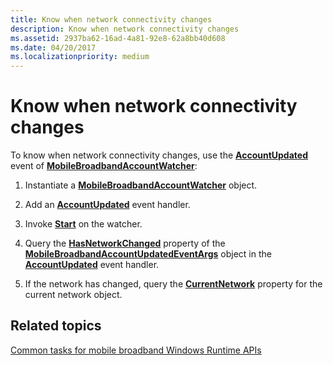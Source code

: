 ```yaml
---
title: Know when network connectivity changes
description: Know when network connectivity changes
ms.assetid: 2937ba62-16ad-4a81-92e8-62a8bb40d608
ms.date: 04/20/2017
ms.localizationpriority: medium
---
```


# Know when network connectivity changes


To know when network connectivity changes, use the [**AccountUpdated**](https://msdn.microsoft.com/library/windows/apps/hh770601) event of [**MobileBroadbandAccountWatcher**](https://msdn.microsoft.com/library/windows/apps/hh770597):

1.  Instantiate a [**MobileBroadbandAccountWatcher**](https://msdn.microsoft.com/library/windows/apps/hh770597) object.

2.  Add an [**AccountUpdated**](https://msdn.microsoft.com/library/windows/apps/hh770601) event handler.

3.  Invoke [**Start**](https://msdn.microsoft.com/library/windows/apps/hh770604) on the watcher.

4.  Query the [**HasNetworkChanged**](https://msdn.microsoft.com/library/windows/apps/hh770595) property of the [**MobileBroadbandAccountUpdatedEventArgs**](https://msdn.microsoft.com/library/windows/apps/hh770593) object in the [**AccountUpdated**](https://msdn.microsoft.com/library/windows/apps/hh770601) event handler.

5.  If the network has changed, query the [**CurrentNetwork**](https://msdn.microsoft.com/library/windows/apps/hh770610) property for the current network object.

## <span id="related_topics"></span>Related topics


[Common tasks for mobile broadband Windows Runtime APIs](common-tasks-for-mobile-broadband-windows-runtime-apis.md)

 

 






